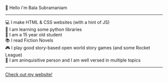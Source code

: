 👋 Hello i'm Bala Subramaniam
<hr>
💻 I make HTML & CSS websites (with a hint of JS)<br>
🤔 I am learning some python libraries<br>
👤 I am a 15 year old student<br>
📚 I read Fiction Novels<br>
🎮 I play good story-based open world story games (and some Rocket League)<br>
🧐 I am aninquisitive person and I am well versed in multiple topics<br>
<hr>
<a href="https://balasubramaniamg.github.io/website/">Check out my website!<a>
  
  
  
